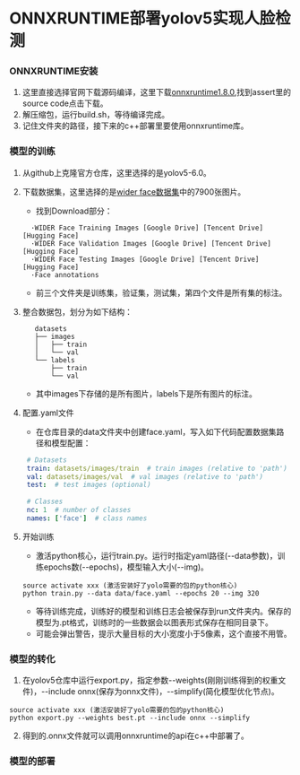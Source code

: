 # ONNXRUNTIME部署yolov5实现人脸检测
### ONNXRUNTIME安装
1. 这里直接选择官网下载源码编译，这里下载[onnxruntime1.8.0](https://github.com/microsoft/onnxruntime/releases/tag/v1.8.0),找到assert里的source code点击下载。
2. 解压缩包，运行build.sh，等待编译完成。
3. 记住文件夹的路径，接下来的c++部署里要使用onnxruntime库。
### 模型的训练
1. 从github上克隆官方仓库，这里选择的是yolov5-6.0。
2. 下载数据集，这里选择的是[wider face数据集](http://shuoyang1213.me/WIDERFACE/)中的7900张图片。
   + 找到Download部分：
   ```
     ·WIDER Face Training Images [Google Drive] [Tencent Drive] [Hugging Face]
     ·WIDER Face Validation Images [Google Drive] [Tencent Drive] [Hugging Face]
     ·WIDER Face Testing Images [Google Drive] [Tencent Drive] [Hugging Face]
     ·Face annotations
   ```
   + 前三个文件夹是训练集，验证集，测试集，第四个文件是所有集的标注。
     
4. 整合数据包，划分为如下结构：
   ```
      datasets
      ├── images
      │   ├── train
      │   └── val
      └── labels
          ├── train
          └── val
   ```
   + 其中images下存储的是所有图片，labels下是所有图片的标注。
6. 配置.yaml文件
   + 在仓库目录的data文件夹中创建face.yaml，写入如下代码配置数据集路径和模型配置：
   ```yaml
    # Datasets
    train: datasets/images/train  # train images (relative to 'path')
    val: datasets/images/val  # val images (relative to 'path')
    test:  # test images (optional)
    
    # Classes
    nc: 1  # number of classes
    names: ['face']  # class names
   ```
7. 开始训练
    + 激活python核心，运行train.py。运行时指定yaml路径(--data参数)，训练epochs数(--epochs)，模型输入大小(--img)。
    ```
    source activate xxx (激活安装好了yolo需要的包的python核心)
    python train.py --data data/face.yaml --epochs 20 --img 320
    ```
    + 等待训练完成，训练好的模型和训练日志会被保存到run文件夹内。保存的模型为.pt格式，训练时的一些数据会以图表形式保存在相同目录下。
    + 可能会弹出警告，提示大量目标的大小宽度小于5像素，这个直接不用管。
      

### 模型的转化
1. 在yolov5仓库中运行export.py，指定参数--weights(刚刚训练得到的权重文件)，--include onnx(保存为onnx文件)，--simplify(简化模型优化节点)。
  ```
  source activate xxx (激活安装好了yolo需要的包的python核心)
  python export.py --weights best.pt --include onnx --simplify
  ```
2. 得到的.onnx文件就可以调用onnxruntime的api在c++中部署了。

### 模型的部署
